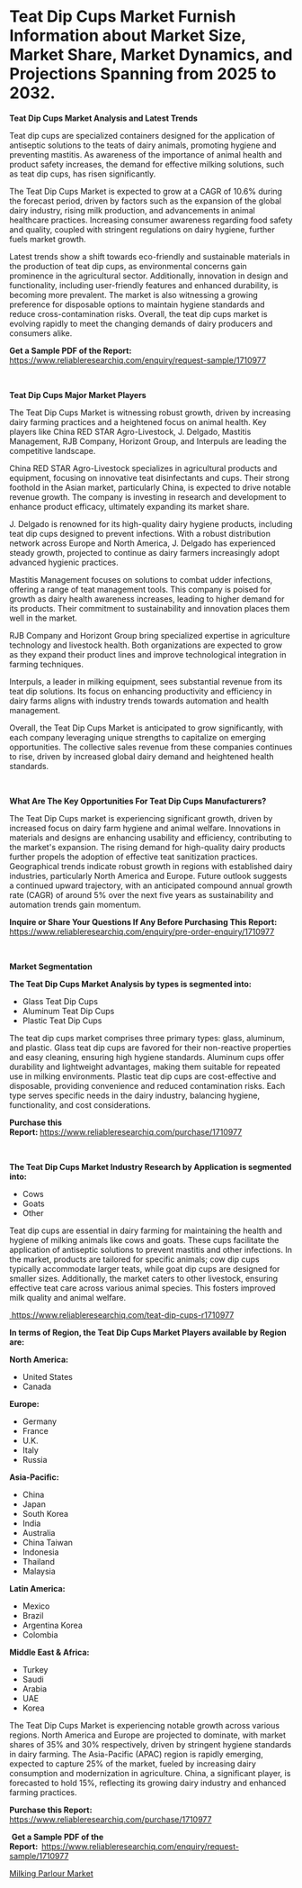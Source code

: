 <p><h1>Teat Dip Cups Market Furnish Information about Market Size, Market Share, Market Dynamics, and Projections Spanning from 2025 to 2032.</h1></p><p><strong>Teat Dip Cups Market Analysis and Latest Trends</strong></p>
<p><p>Teat dip cups are specialized containers designed for the application of antiseptic solutions to the teats of dairy animals, promoting hygiene and preventing mastitis. As awareness of the importance of animal health and product safety increases, the demand for effective milking solutions, such as teat dip cups, has risen significantly. </p><p>The Teat Dip Cups Market is expected to grow at a CAGR of 10.6% during the forecast period, driven by factors such as the expansion of the global dairy industry, rising milk production, and advancements in animal healthcare practices. Increasing consumer awareness regarding food safety and quality, coupled with stringent regulations on dairy hygiene, further fuels market growth.</p><p>Latest trends show a shift towards eco-friendly and sustainable materials in the production of teat dip cups, as environmental concerns gain prominence in the agricultural sector. Additionally, innovation in design and functionality, including user-friendly features and enhanced durability, is becoming more prevalent. The market is also witnessing a growing preference for disposable options to maintain hygiene standards and reduce cross-contamination risks. Overall, the teat dip cups market is evolving rapidly to meet the changing demands of dairy producers and consumers alike.</p></p>
<p><strong>Get a Sample PDF of the Report:&nbsp;</strong> <a href="https://www.reliableresearchiq.com/enquiry/request-sample/1710977?utm_campaign=2188&utm_medium=2&utm_source=Github&utm_content=ia&utm_term=18022025&utm_id=teat-dip-cups">https://www.reliableresearchiq.com/enquiry/request-sample/1710977</a></p>
<p>&nbsp;</p>
<p><strong>Teat Dip Cups Major Market Players</strong></p>
<p><p>The Teat Dip Cups Market is witnessing robust growth, driven by increasing dairy farming practices and a heightened focus on animal health. Key players like China RED STAR Agro-Livestock, J. Delgado, Mastitis Management, RJB Company, Horizont Group, and Interpuls are leading the competitive landscape.</p><p>China RED STAR Agro-Livestock specializes in agricultural products and equipment, focusing on innovative teat disinfectants and cups. Their strong foothold in the Asian market, particularly China, is expected to drive notable revenue growth. The company is investing in research and development to enhance product efficacy, ultimately expanding its market share.</p><p>J. Delgado is renowned for its high-quality dairy hygiene products, including teat dip cups designed to prevent infections. With a robust distribution network across Europe and North America, J. Delgado has experienced steady growth, projected to continue as dairy farmers increasingly adopt advanced hygienic practices.</p><p>Mastitis Management focuses on solutions to combat udder infections, offering a range of teat management tools. This company is poised for growth as dairy health awareness increases, leading to higher demand for its products. Their commitment to sustainability and innovation places them well in the market.</p><p>RJB Company and Horizont Group bring specialized expertise in agriculture technology and livestock health. Both organizations are expected to grow as they expand their product lines and improve technological integration in farming techniques.</p><p>Interpuls, a leader in milking equipment, sees substantial revenue from its teat dip solutions. Its focus on enhancing productivity and efficiency in dairy farms aligns with industry trends towards automation and health management.</p><p>Overall, the Teat Dip Cups Market is anticipated to grow significantly, with each company leveraging unique strengths to capitalize on emerging opportunities. The collective sales revenue from these companies continues to rise, driven by increased global dairy demand and heightened health standards.</p></p>
<p>&nbsp;</p>
<p><strong>What Are The Key Opportunities For Teat Dip Cups Manufacturers?</strong></p>
<p><p>The Teat Dip Cups market is experiencing significant growth, driven by increased focus on dairy farm hygiene and animal welfare. Innovations in materials and designs are enhancing usability and efficiency, contributing to the market's expansion. The rising demand for high-quality dairy products further propels the adoption of effective teat sanitization practices. Geographical trends indicate robust growth in regions with established dairy industries, particularly North America and Europe. Future outlook suggests a continued upward trajectory, with an anticipated compound annual growth rate (CAGR) of around 5% over the next five years as sustainability and automation trends gain momentum.</p></p>
<p><strong>Inquire or Share Your Questions If Any Before Purchasing This Report:</strong> <a href="https://www.reliableresearchiq.com/enquiry/pre-order-enquiry/1710977?utm_campaign=2188&utm_medium=2&utm_source=Github&utm_content=ia&utm_term=18022025&utm_id=teat-dip-cups">https://www.reliableresearchiq.com/enquiry/pre-order-enquiry/1710977</a></p>
<p>&nbsp;</p>
<p><strong>Market Segmentation</strong></p>
<p><strong>The Teat Dip Cups Market Analysis by types is segmented into:</strong></p>
<p><ul><li>Glass Teat Dip Cups</li><li>Aluminum Teat Dip Cups</li><li>Plastic Teat Dip Cups</li></ul></p>
<p><p>The teat dip cups market comprises three primary types: glass, aluminum, and plastic. Glass teat dip cups are favored for their non-reactive properties and easy cleaning, ensuring high hygiene standards. Aluminum cups offer durability and lightweight advantages, making them suitable for repeated use in milking environments. Plastic teat dip cups are cost-effective and disposable, providing convenience and reduced contamination risks. Each type serves specific needs in the dairy industry, balancing hygiene, functionality, and cost considerations.</p></p>
<p><strong>Purchase this Report:&nbsp;</strong><a href="https://www.reliableresearchiq.com/purchase/1710977?utm_campaign=2188&utm_medium=2&utm_source=Github&utm_content=ia&utm_term=18022025&utm_id=teat-dip-cups">https://www.reliableresearchiq.com/purchase/1710977</a></p>
<p>&nbsp;</p>
<p><strong>The Teat Dip Cups Market Industry Research by Application is segmented into:</strong></p>
<p><ul><li>Cows</li><li>Goats</li><li>Other</li></ul></p>
<p><p>Teat dip cups are essential in dairy farming for maintaining the health and hygiene of milking animals like cows and goats. These cups facilitate the application of antiseptic solutions to prevent mastitis and other infections. In the market, products are tailored for specific animals; cow dip cups typically accommodate larger teats, while goat dip cups are designed for smaller sizes. Additionally, the market caters to other livestock, ensuring effective teat care across various animal species. This fosters improved milk quality and animal welfare.</p></p>
<p><a href="https://www.reliableresearchiq.com/teat-dip-cups-r1710977?utm_campaign=2188&utm_medium=2&utm_source=Github&utm_content=ia&utm_term=18022025&utm_id=teat-dip-cups">&nbsp;https://www.reliableresearchiq.com/teat-dip-cups-r1710977</a></p>
<p><strong>In terms of Region, the Teat Dip Cups Market Players available by Region are:</strong></p>
<p>
    <p> <strong> North America: </strong>
        <ul>
            <li>United States</li>
            <li>Canada</li>
        </ul>
        </p> 
    <p> <strong> Europe: </strong>
        <ul>
            <li>Germany</li>
            <li>France</li>
            <li>U.K.</li>
            <li>Italy</li>
            <li>Russia</li>
        </ul>
        </p> 
    <p> <strong> Asia-Pacific: </strong>
        <ul>
            <li>China</li>
            <li>Japan</li>
            <li>South Korea</li>
            <li>India</li>
            <li>Australia</li>
            <li>China Taiwan</li>
            <li>Indonesia</li>
            <li>Thailand</li>
            <li>Malaysia</li>
        </ul>
        </p> 
    <p> <strong> Latin America: </strong>
        <ul>
            <li>Mexico</li>
            <li>Brazil</li>
            <li>Argentina Korea</li>
            <li>Colombia</li>
        </ul>
        </p> 
    <p> <strong> Middle East & Africa: </strong>
        <ul>
            <li>Turkey</li>
            <li>Saudi</li>
            <li>Arabia</li>
            <li>UAE</li>
            <li>Korea</li>
        </ul>
    </p>
    </p>
<p><p>The Teat Dip Cups Market is experiencing notable growth across various regions. North America and Europe are projected to dominate, with market shares of 35% and 30% respectively, driven by stringent hygiene standards in dairy farming. The Asia-Pacific (APAC) region is rapidly emerging, expected to capture 25% of the market, fueled by increasing dairy consumption and modernization in agriculture. China, a significant player, is forecasted to hold 15%, reflecting its growing dairy industry and enhanced farming practices.</p></p>
<p><strong>Purchase this Report: </strong><a href="https://www.reliableresearchiq.com/purchase/1710977?utm_campaign=2188&utm_medium=2&utm_source=Github&utm_content=ia&utm_term=18022025&utm_id=teat-dip-cups">https://www.reliableresearchiq.com/purchase/1710977</a></p>
<p>&nbsp;<strong>Get a Sample PDF of the Report:&nbsp;&nbsp;</strong><a href="https://www.reliableresearchiq.com/enquiry/request-sample/1710977?utm_campaign=2188&utm_medium=2&utm_source=Github&utm_content=ia&utm_term=18022025&utm_id=teat-dip-cups">https://www.reliableresearchiq.com/enquiry/request-sample/1710977</a></p>
<p><strong></strong></p>
<p><p><a href="https://github.com/FosterFahey91/Market-Research-Report-List-1/blob/main/milking-parlour-market.md?utm_campaign=2188&utm_medium=2&utm_source=Github&utm_content=ia&utm_term=18022025&utm_id=teat-dip-cups">Milking Parlour Market</a></p></p>